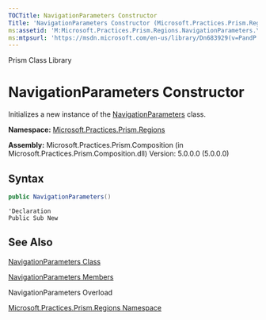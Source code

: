 ```yaml
---
TOCTitle: NavigationParameters Constructor
Title: 'NavigationParameters Constructor (Microsoft.Practices.Prism.Regions)'
ms:assetid: 'M:Microsoft.Practices.Prism.Regions.NavigationParameters.\#ctor'
ms:mtpsurl: 'https://msdn.microsoft.com/en-us/library/Dn683929(v=PandP.50)'
---
```


Prism Class Library

NavigationParameters Constructor
================================

Initializes a new instance of the [NavigationParameters](https://msdn.microsoft.com/en-us/library/microsoft.practices.prism.regions.navigationparameters(v=pandp.50)) class.

**Namespace:** [Microsoft.Practices.Prism.Regions](https://msdn.microsoft.com/en-us/library/microsoft.practices.prism.regions(v=pandp.50))

**Assembly:** Microsoft.Practices.Prism.Composition (in Microsoft.Practices.Prism.Composition.dll) Version: 5.0.0.0 (5.0.0.0)

## Syntax

```C#
public NavigationParameters()
```

```VB
'Declaration
Public Sub New
```

## See Also

<span id="seeAlsoToggle"></span>
[NavigationParameters Class](https://msdn.microsoft.com/en-us/library/microsoft.practices.prism.regions.navigationparameters(v=pandp.50))

[NavigationParameters Members](https://msdn.microsoft.com/en-us/library/microsoft.practices.prism.regions.navigationparameters_members(v=pandp.50))

NavigationParameters Overload

[Microsoft.Practices.Prism.Regions Namespace](https://msdn.microsoft.com/en-us/library/microsoft.practices.prism.regions(v=pandp.50))
